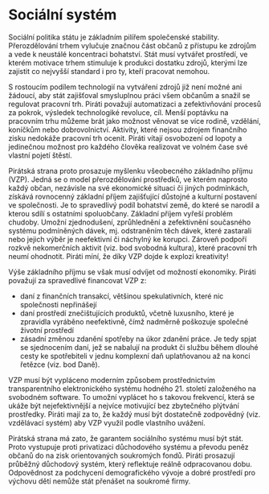 Sociální systém
===============

Sociální politika státu je základním pilířem společenské stability.
Přerozdělování trhem vylučuje značnou část občanů z přístupu ke zdrojům a vede k neustálé koncentraci bohatství.
Stát musí vytvářet prostředí, ve kterém motivace trhem stimuluje k produkci dostatku zdrojů, kterými lze zajistit co nejvyšší standard i pro ty, kteří pracovat nemohou.

S rostoucím podílem technologií na vytváření zdrojů již není možné ani žádoucí, aby stát zajišťoval smysluplnou práci všem občanům a snažil se regulovat pracovní trh.
Piráti považují automatizaci a zefektivňování procesů za pokrok, výsledek technologiké revoluce, cíl.
Menší poptávku na pracovním trhu můžeme brát jako možnost věnovat se více rodině, vzdělání, koníčkům nebo dobrovolnictví.
Aktivity, které nejsou zdrojem finančního zisku nedokáže pracovní trh ocenit.
Piráti vítají osvobození od lopoty a jedinečnou možnost pro každého člověka realizovat ve volném čase své vlastní pojetí štěstí.

Pirátská strana proto prosazuje myšlenku všeobecného základního příjmu (VZP).
Jedná se o model přerozdělování prostředků, ve kterém naprosto každý občan, nezávisle na své ekonomické situaci či jiných podmínkách, získává rovnocenný základní příjem zajišťující důstojné a kulturní postavení ve společnosti.
Je to spravedlivý podíl bohatství země, do které se narodil a kterou sdílí s ostatními spoluobčany.
Základní příjem vyřeší problém chudoby.
Umožní zjednodušení, zprůhlednění a zefektivnění současného systému podmíněných dávek, mj. odstraněním těch dávek, které zastarali nebo jejich výběr je neefektivní či náchylný ke korupci.
Zároveň podpoří rozkvě nekomerčních aktivit (viz. bod svobodná kultura), které pracovní trh neumí ohodnotit.
Piráti míní, že díky VZP dojde k explozi kreativity!

Výše základního příjmu se však musí odvíjet od možností ekonomiky.
Piráti považují za spravedlivé financovat VZP z:
- daní z finančních transakcí, většinou spekulativních, které nic společnosti nepřinášejí
- daní prostředí znečištujících produktů, včetně luxusního, které je zpravidla vyráběno neefektivně, čímž nadměrně poškozuje společné životní prostředí
- zásadní změnou zdanění spotřeby na úkor zdanění práce. Je tedy spjat se sjednocením daní, jež se nabalují na produkt či službu během dlouhé cesty ke spotřebiteli v jednu komplexní daň uplatňovanou až na konci řetězce (viz. bod Daně).

VZP musí být vypláceno moderním způsobem prostřednictvím transparentního elektronického systému hodného 21. století založeného na svobodném software.
To umožní vyplácet ho s takovou frekvencí, která se ukáže být nejefektivnější a nejvíce motivující bez zbytečného plýtvání prostředky.
Piráti mají za to, že každý musí být dostatečně zodpovědný (viz. vzdělávací systém) aby VZP využil podle vlastního uvážení.

Pirátská strana má zato, že garantem sociálního systému musí být stát.
Proto vystupuje proti privatizaci důchodového systému a převodu peněz občanů do na zisk orientovaných soukromých fondů.
Piráti prosazují průběžný důchodový systém, který reflektuje reálně odpracovanou dobu. 
Odpovědnost za podchycení demografického vývoje a dobré prostředí pro výchovu dětí nemůže stát přenášet na soukromé firmy.